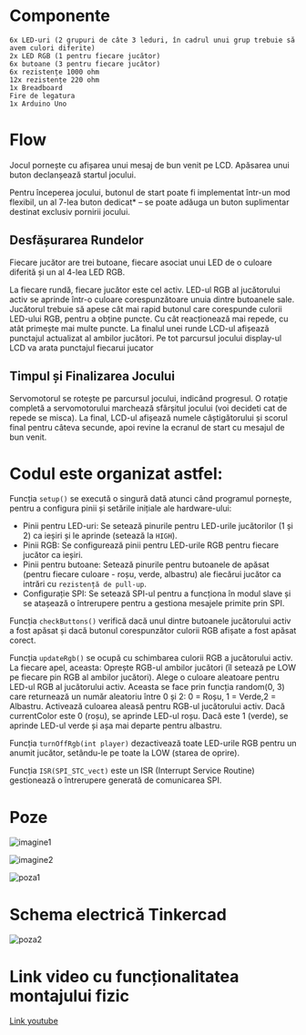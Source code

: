 # Componente
    6x LED-uri (2 grupuri de câte 3 leduri, în cadrul unui grup trebuie să avem culori diferite)
    2x LED RGB (1 pentru fiecare jucător)
    6x butoane (3 pentru fiecare jucător)
    6x rezistențe 1000 ohm
    12x rezistențe 220 ohm
    1x Breadboard
    Fire de legatura
    1x Arduino Uno

# Flow

Jocul pornește cu afișarea unui mesaj de bun venit pe LCD. Apăsarea unui buton declanșează startul jocului.

Pentru începerea jocului, butonul de start poate fi implementat într-un mod flexibil,
un al 7-lea buton dedicat* – se poate adăuga un buton suplimentar destinat exclusiv pornirii jocului.
## Desfășurarea Rundelor
Fiecare jucător are trei butoane, fiecare asociat unui LED de o culoare diferită și un al 4-lea LED RGB.

La fiecare rundă, fiecare jucător este cel activ.
LED-ul RGB al jucătorului activ se aprinde într-o culoare corespunzătoare unuia dintre butoanele sale. Jucătorul trebuie să apese cât mai rapid butonul care corespunde culorii LED-ului RGB, pentru a obține puncte. Cu cât reacționează mai repede, cu atât primește mai multe puncte.
La finalul unei runde LCD-ul afișează punctajul actualizat al ambilor jucători.
Pe tot parcursul jocului display-ul LCD va arata punctajul fiecarui jucator
## Timpul și Finalizarea Jocului
Servomotorul se rotește pe parcursul jocului, indicând progresul. O rotație completă a servomotorului marchează sfârșitul jocului (voi decideti cat de repede se misca).
La final, LCD-ul afișează numele câștigătorului și scorul final pentru câteva secunde, apoi revine la ecranul de start cu mesajul de bun venit.

# Codul este organizat astfel:
Funcția ```setup()``` se execută o singură dată atunci când programul pornește, pentru a configura pinii și setările inițiale ale hardware-ului:
- Pinii pentru LED-uri: Se setează pinurile pentru LED-urile jucătorilor (1 și 2) ca ieșiri și le aprinde (setează la ```HIGH```).
- Pinii RGB: Se configurează pinii pentru LED-urile RGB pentru fiecare jucător ca ieșiri.
- Pinii pentru butoane: Setează pinurile pentru butoanele de apăsat (pentru fiecare culoare - roșu, verde, albastru) ale fiecărui jucător ca intrări cu ```rezistență de pull-up```.
- Configurație SPI: Se setează SPI-ul pentru a funcționa în modul slave și se atașează o întrerupere pentru a gestiona mesajele primite prin SPI.


Funcția ```checkButtons()```  verifică dacă unul dintre butoanele jucătorului activ a fost apăsat și dacă butonul corespunzător culorii RGB afișate a fost apăsat corect.

Funcția ```updateRgb()``` se ocupă cu schimbarea culorii RGB a jucătorului activ. La fiecare apel, aceasta:
Oprește RGB-ul ambilor jucători (îl setează pe LOW pe fiecare pin RGB al ambilor jucători).
Alege o culoare aleatoare pentru LED-ul RGB al jucătorului activ. Aceasta se face prin funcția random(0, 3) care returnează un număr aleatoriu între 0 și 2: 0 = Roșu, 1 = Verde,2 = Albastru. 
Activează culoarea aleasă pentru RGB-ul jucătorului activ. Dacă currentColor este 0 (roșu), se aprinde LED-ul roșu. Dacă este 1 (verde), se aprinde LED-ul verde și așa mai departe pentru albastru.

Funcția ```turnOffRgb(int player)``` dezactivează toate LED-urile RGB pentru un anumit jucător, setându-le pe toate la LOW (starea de oprire).

Funcția ```ISR(SPI_STC_vect)``` este un ISR (Interrupt Service Routine) gestionează o întrerupere generată de comunicarea SPI.

# Poze

![imagine1](https://github.com/user-attachments/assets/cc29e33f-149a-4241-aadc-4833577b5673)

![imagine2](https://github.com/user-attachments/assets/9e7f0bba-bd95-4fe2-9fe0-b7262ef4c8b0)

![poza1](https://github.com/user-attachments/assets/f187999a-ae25-447f-b488-b7eed443f9b4)

# Schema electrică Tinkercad

![poza2](https://github.com/user-attachments/assets/9acddaef-1c2a-4965-b306-1dd8e62d871a)

# Link video cu funcționalitatea montajului fizic

[Link youtube](https://www.youtube.com/shorts/1wlZ9vS242c)
